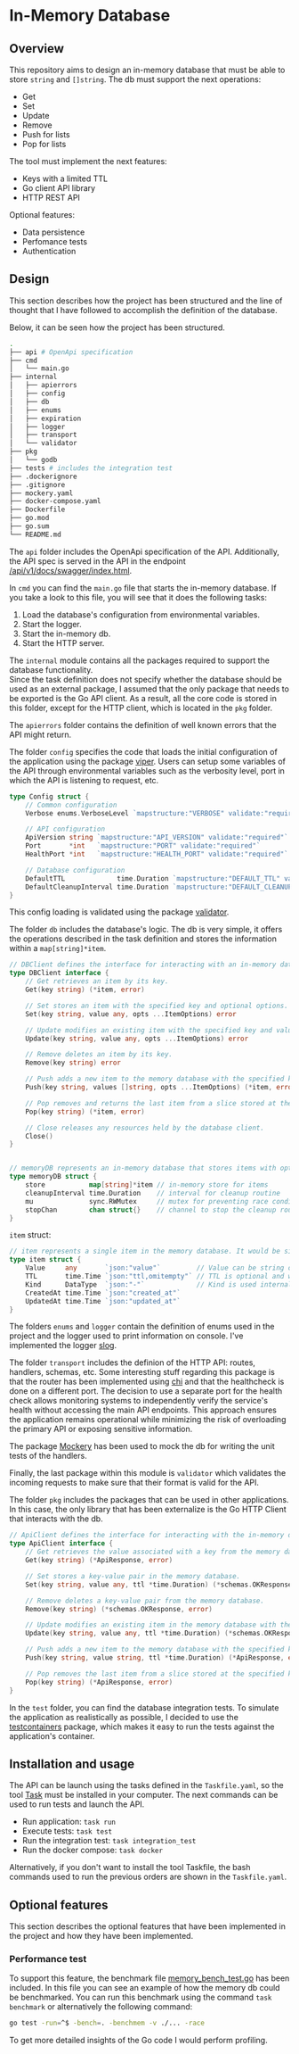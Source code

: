 # In-Memory Database

## Overview

This repository aims to design an in-memory database that must be able to store `string` and `[]string`. The db must support the next operations:

- Get
- Set
- Update
- Remove
- Push for lists
- Pop for lists

The tool must implement the next features:

- Keys with a limited TTL
- Go client API library
- HTTP REST API


Optional features:

- Data persistence
- Perfomance tests
- Authentication

## Design

This section describes how the project has been structured and the line of thought that I have followed to accomplish the definition of the database.

Below, it can be seen how the project has been structured.

```bash
.
├── api # OpenApi specification
├── cmd
│   └── main.go
├── internal
│   ├── apierrors
│   ├── config
│   ├── db
│   ├── enums
│   ├── expiration
│   ├── logger
│   ├── transport
│   └── validator
├── pkg
│   └── godb
├── tests # includes the integration test
├── .dockerignore
├── .gitignore
├── mockery.yaml
├── docker-compose.yaml
├── Dockerfile
├── go.mod
├── go.sum
└── README.md
```

The `api` folder includes the OpenApi specification of the API. Additionally, the API spec is served in the API in the endpoint [/api/v1/docs/swagger/index.html](http://localhost:8080/api/v1/docs/swagger/index.html).

In `cmd` you can find the `main.go` file that starts the in-memory database. If you take a look to this file, you will see that it does the following tasks:

1. Load the database's configuration from environmental variables.
2. Start the logger.
3. Start the in-memory db.
4. Start the HTTP server.

The `internal` module contains all the packages required to support the database functionality.  
Since the task definition does not specify whether the database should be used as an external package, I assumed that the only package that needs to be exported is the Go API client. As a result, all the core code is stored in this folder, except for the HTTP client, which is located in the `pkg` folder.

The `apierrors` folder contains the definition of well known errors that the API might return.

The folder `config` specifies the code that loads the initial configuration of the application using the package [viper](https://github.com/spf13/viper). Users can setup some variables of the API through environmental variables such as the verbosity level, port in which the API is listening to request, etc.

```go
type Config struct {
	// Common configuration
	Verbose enums.VerboseLevel `mapstructure:"VERBOSE" validate:"required"`

	// API configuration
	ApiVersion string `mapstructure:"API_VERSION" validate:"required"`
	Port       *int   `mapstructure:"PORT" validate:"required"`
	HealthPort *int   `mapstructure:"HEALTH_PORT" validate:"required"`

	// Database configuration
	DefaultTTL             time.Duration `mapstructure:"DEFAULT_TTL" validate:"required"`
	DefaultCleanupInterval time.Duration `mapstructure:"DEFAULT_CLEANUP_INTERVAL" validate:"required"`
}
```

This config loading is validated using the package [validator](https://github.com/go-playground/validator).

The folder `db` includes the database's logic. The db is very simple, it offers the operations described in the task definition and stores the information within a `map[string]*item`.

```go
// DBClient defines the interface for interacting with an in-memory database.
type DBClient interface {
	// Get retrieves an item by its key.
	Get(key string) (*item, error)

	// Set stores an item with the specified key and optional options.
	Set(key string, value any, opts ...ItemOptions) error

	// Update modifies an existing item with the specified key and value.
	Update(key string, value any, opts ...ItemOptions) error

	// Remove deletes an item by its key.
	Remove(key string) error

	// Push adds a new item to the memory database with the specified key and value.
	Push(key string, values []string, opts ...ItemOptions) (*item, error)

	// Pop removes and returns the last item from a slice stored at the specified key.
	Pop(key string) (*item, error)

	// Close releases any resources held by the database client.
	Close()
}


// memoryDB represents an in-memory database that stores items with optional expiration.
type memoryDB struct {
	store           map[string]*item // in-memory store for items
	cleanupInterval time.Duration    // interval for cleanup routine
	mu              sync.RWMutex     // mutex for preventing race conditions
	stopChan        chan struct{}    // channel to stop the cleanup routine
}
```

`item` struct:

```go
// item represents a single item in the memory database. It would be similar to a row in a traditional database.
type item struct {
	Value     any       `json:"value"`         // Value can be string or []string
	TTL       time.Time `json:"ttl,omitempty"` // TTL is optional and will be omitted if not set
	Kind      DataType  `json:"-"`             // Kind is used internally to determine the data type of the value
	CreatedAt time.Time `json:"created_at"`
	UpdatedAt time.Time `json:"updated_at"`
}
```


The folders `enums` and `logger` contain the definition of enums used in the project and the logger used to print information on console. I've implemented the logger [slog](https://go.dev/blog/slog).

The folder `transport` includes the definion of the HTTP API: routes, handlers, schemas, etc. Some interesting stuff regarding this package is that the router has been implemented using [chi](https://github.com/go-chi/chi) and that the healthcheck is done on a different port. The decision to use a separate port for the health check allows monitoring systems to independently verify the service's health without accessing the main API endpoints. This approach ensures the application remains operational while minimizing the risk of overloading the primary API or exposing sensitive information.

The package [Mockery](https://github.com/vektra/mockery) has been used to mock the db for writing the unit tests of the handlers.

Finally, the last package within this module is `validator` which validates the incoming requests to make sure that their format is valid for the API.

The folder `pkg` includes the packages that can be used in other applications. In this case, the only library that has been externalize is the Go HTTP Client that interacts with the db.

```go
// ApiClient defines the interface for interacting with the in-memory database API.
type ApiClient interface {
	// Get retrieves the value associated with a key from the memory database.
	Get(key string) (*ApiResponse, error)

	// Set stores a key-value pair in the memory database.
	Set(key string, value any, ttl *time.Duration) (*schemas.OKResponse, error)

	// Remove deletes a key-value pair from the memory database.
	Remove(key string) (*schemas.OKResponse, error)

	// Update modifies an existing item in the memory database with the specified key and value.
	Update(key string, value any, ttl *time.Duration) (*schemas.OKResponse, error)

	// Push adds a new item to the memory database with the specified key and value.
	Push(key string, value string, ttl *time.Duration) (*ApiResponse, error)

	// Pop removes the last item from a slice stored at the specified key in the memory database.
	Pop(key string) (*ApiResponse, error)
}
```

In the `test` folder, you can find the database integration tests.  To simulate the application as realistically as possible, I decided to use the [testcontainers](https://golang.testcontainers.org/) package, which makes it easy to run the tests against the application's container.


## Installation and usage

The API can be launch using the tasks defined in the `Taskfile.yaml`, so the tool [Task](https://taskfile.dev/installation) must be installed in your computer. The next commands can be used to run tests and launch the API. 

- Run application: `task run`
- Execute tests: `task test`
- Run the integration test: `task integration_test`
- Run the docker compose: `task docker`

Alternatively, if you don't want to install the tool Taskfile, the bash commands used to run the previous orders are shown in the `Taskfile.yaml`.


## Optional features

This section describes the optional features that have been implemented in the project and how they have been implemented.

### Performance test

To support this feature, the benchmark file [memory_bench_test.go](internal/db/memory_bench_test.go) has been included. In this file you can see an example of how the memory db could be benchmarked. You can run this benchmark using the command `task benchmark` or alternatively the following command:

```bash
go test -run=^$ -bench=. -benchmem -v ./... -race
```

To get more detailed insights of the Go code I would perform profiling.
